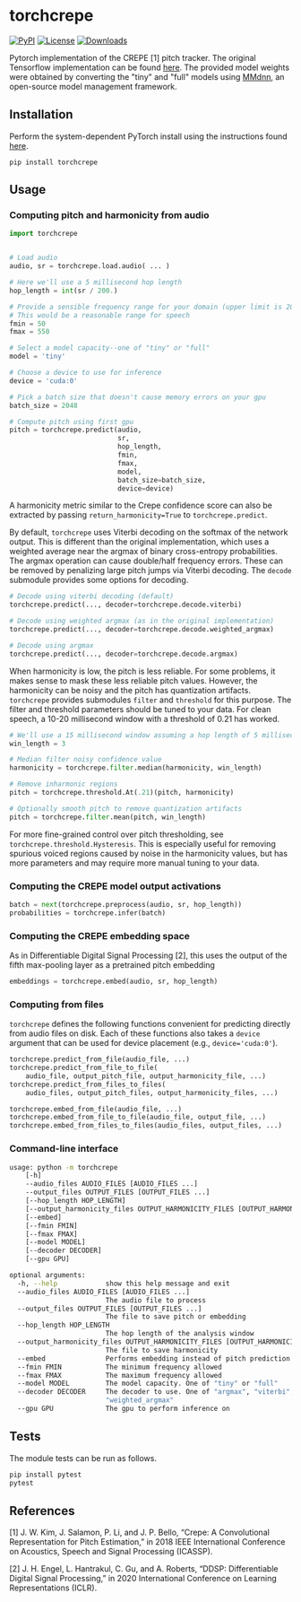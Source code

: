 # torchcrepe
[![PyPI](https://img.shields.io/pypi/v/torchcrepe.svg)](https://pypi.python.org/pypi/torchcrepe) 
[![License](https://img.shields.io/badge/License-MIT-blue.svg)](https://opensource.org/licenses/MIT)
[![Downloads](https://pepy.tech/badge/torchcrepe)](https://pepy.tech/project/torchcrepe)

Pytorch implementation of the CREPE [1] pitch tracker. The original Tensorflow
implementation can be found [here](https://github.com/marl/crepe/). The
provided model weights were obtained by converting the "tiny" and "full" models
using [MMdnn](https://github.com/microsoft/MMdnn), an open-source model
management framework.


## Installation
Perform the system-dependent PyTorch install using the instructions found
[here](https://pytorch.org/).

`pip install torchcrepe`


## Usage

### Computing pitch and harmonicity from audio


```python
import torchcrepe


# Load audio
audio, sr = torchcrepe.load.audio( ... )

# Here we'll use a 5 millisecond hop length
hop_length = int(sr / 200.)

# Provide a sensible frequency range for your domain (upper limit is 2006 Hz)
# This would be a reasonable range for speech
fmin = 50
fmax = 550

# Select a model capacity--one of "tiny" or "full"
model = 'tiny'

# Choose a device to use for inference
device = 'cuda:0'

# Pick a batch size that doesn't cause memory errors on your gpu
batch_size = 2048

# Compute pitch using first gpu
pitch = torchcrepe.predict(audio,
                           sr,
                           hop_length,
                           fmin,
                           fmax,
                           model,
                           batch_size=batch_size,
                           device=device)
```

A harmonicity metric similar to the Crepe confidence score can also be
extracted by passing `return_harmonicity=True` to `torchcrepe.predict`.

By default, `torchcrepe` uses Viterbi decoding on the softmax of the network
output. This is different than the original implementation, which uses a
weighted average near the argmax of binary cross-entropy probabilities.
The argmax operation can cause double/half frequency errors. These can be
removed by penalizing large pitch jumps via Viterbi decoding. The `decode`
submodule provides some options for decoding.

```python
# Decode using viterbi decoding (default)
torchcrepe.predict(..., decoder=torchcrepe.decode.viterbi)

# Decode using weighted argmax (as in the original implementation)
torchcrepe.predict(..., decoder=torchcrepe.decode.weighted_argmax)

# Decode using argmax
torchcrepe.predict(..., decoder=torchcrepe.decode.argmax)
```

When harmonicity is low, the pitch is less reliable. For some problems, it
makes sense to mask these less reliable pitch values. However, the harmonicity
can be noisy and the pitch has quantization artifacts. `torchcrepe` provides
submodules `filter` and `threshold` for this purpose. The filter and threshold
parameters should be tuned to your data. For clean speech, a 10-20 millisecond
window with a threshold of 0.21 has worked.

```python
# We'll use a 15 millisecond window assuming a hop length of 5 milliseconds
win_length = 3

# Median filter noisy confidence value
harmonicity = torchcrepe.filter.median(harmonicity, win_length)

# Remove inharmonic regions
pitch = torchcrepe.threshold.At(.21)(pitch, harmonicity)

# Optionally smooth pitch to remove quantization artifacts
pitch = torchcrepe.filter.mean(pitch, win_length)
```

For more fine-grained control over pitch thresholding, see
`torchcrepe.threshold.Hysteresis`. This is especially useful for removing
spurious voiced regions caused by noise in the harmonicity values, but
has more parameters and may require more manual tuning to your data.


### Computing the CREPE model output activations

```python
batch = next(torchcrepe.preprocess(audio, sr, hop_length))
probabilities = torchcrepe.infer(batch)
```


### Computing the CREPE embedding space

As in Differentiable Digital Signal Processing [2], this uses the output of the
fifth max-pooling layer as a pretrained pitch embedding

```python
embeddings = torchcrepe.embed(audio, sr, hop_length)
```

### Computing from files

`torchcrepe` defines the following functions convenient for predicting
directly from audio files on disk. Each of these functions also takes
a `device` argument that can be used for device placement (e.g.,
`device='cuda:0'`).

```python
torchcrepe.predict_from_file(audio_file, ...)
torchcrepe.predict_from_file_to_file(
    audio_file, output_pitch_file, output_harmonicity_file, ...)
torchcrepe.predict_from_files_to_files(
    audio_files, output_pitch_files, output_harmonicity_files, ...)

torchcrepe.embed_from_file(audio_file, ...)
torchcrepe.embed_from_file_to_file(audio_file, output_file, ...)
torchcrepe.embed_from_files_to_files(audio_files, output_files, ...)
```

### Command-line interface

```bash
usage: python -m torchcrepe
    [-h]
    --audio_files AUDIO_FILES [AUDIO_FILES ...]
    --output_files OUTPUT_FILES [OUTPUT_FILES ...]
    [--hop_length HOP_LENGTH]
    [--output_harmonicity_files OUTPUT_HARMONICITY_FILES [OUTPUT_HARMONICITY_FILES ...]]
    [--embed]
    [--fmin FMIN]
    [--fmax FMAX]
    [--model MODEL]
    [--decoder DECODER]
    [--gpu GPU]

optional arguments:
  -h, --help            show this help message and exit
  --audio_files AUDIO_FILES [AUDIO_FILES ...]
                        The audio file to process
  --output_files OUTPUT_FILES [OUTPUT_FILES ...]
                        The file to save pitch or embedding
  --hop_length HOP_LENGTH
                        The hop length of the analysis window
  --output_harmonicity_files OUTPUT_HARMONICITY_FILES [OUTPUT_HARMONICITY_FILES ...]
                        The file to save harmonicity
  --embed               Performs embedding instead of pitch prediction
  --fmin FMIN           The minimum frequency allowed
  --fmax FMAX           The maximum frequency allowed
  --model MODEL         The model capacity. One of "tiny" or "full"
  --decoder DECODER     The decoder to use. One of "argmax", "viterbi", or
                        "weighted_argmax"
  --gpu GPU             The gpu to perform inference on
```


## Tests

The module tests can be run as follows.

```bash
pip install pytest
pytest
```


## References
[1] J. W. Kim, J. Salamon, P. Li, and J. P. Bello, “Crepe: A
Convolutional Representation for Pitch Estimation,” in 2018 IEEE
International Conference on Acoustics, Speech and Signal
Processing (ICASSP).

[2] J. H. Engel, L. Hantrakul, C. Gu, and A. Roberts,
“DDSP: Differentiable Digital Signal Processing,” in
2020 International Conference on Learning
Representations (ICLR).
